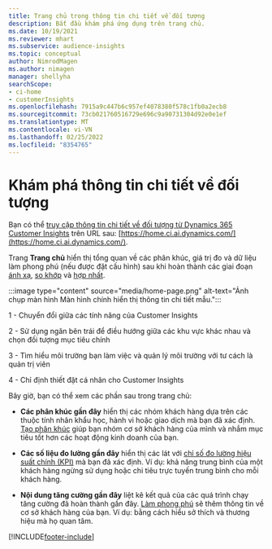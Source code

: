 ```yaml
---
title: Trang chủ trong thông tin chi tiết về đối tượng
description: Bắt đầu khám phá ứng dụng trên trang chủ.
ms.date: 10/19/2021
ms.reviewer: mhart
ms.subservice: audience-insights
ms.topic: conceptual
author: NimrodMagen
ms.author: nimagen
manager: shellyha
searchScope:
- ci-home
- customerInsights
ms.openlocfilehash: 7915a9c447b6c957ef4078380f578c1fb0a2ecb8
ms.sourcegitcommit: 73cb021760516729e696c9a90731304d92e0e1ef
ms.translationtype: MT
ms.contentlocale: vi-VN
ms.lasthandoff: 02/25/2022
ms.locfileid: "8354765"
---
```

# <a name="explore-audience-insights"></a>Khám phá thông tin chi tiết về đối tượng

Bạn có thể [truy cập thông tin chi tiết về đối tượng từ Dynamics 365 Customer Insights](https://home.ci.ai.dynamics.com/) trên URL sau: [https://home.ci.ai.dynamics.com/](https://home.ci.ai.dynamics.com/).

Trang **Trang chủ** hiển thị tổng quan về các phân khúc, giá trị đo và dữ liệu làm phong phú (nếu được đặt cấu hình) sau khi hoàn thành các giai đoạn [ánh xạ](map-entities.md), [so khớp](match-entities.md) và [hợp nhất](merge-entities.md).

:::image type="content" source="media/home-page.png" alt-text="Ảnh chụp màn hình Màn hình chính hiển thị thông tin chi tiết mẫu.":::

1 - Chuyển đổi giữa các tính năng của Customer Insights 

2 - Sử dụng ngăn bên trái để điều hướng giữa các khu vực khác nhau và chọn đối tượng mục tiêu chính

3 - Tìm hiểu môi trường bạn làm việc và quản lý môi trường với tư cách là quản trị viên

4 - Chỉ định thiết đặt cá nhân cho Customer Insights

Bây giờ, bạn có thể xem các phần sau trong trang chủ:

- **Các phân khúc gần đây** hiển thị các nhóm khách hàng dựa trên các thuộc tính nhân khẩu học, hành vi hoặc giao dịch mà bạn đã xác định. [Tạo phân khúc](segments.md) giúp bạn nhóm cơ sở khách hàng của mình và nhắm mục tiêu tốt hơn các hoạt động kinh doanh của bạn.

- **Các số liệu đo lường gần đây** hiển thị các lát với [chỉ số đo lường hiệu suất chính (KPI)](measures.md) mà bạn đã xác định. Ví dụ: khả năng trung bình của một khách hàng ngừng sử dụng hoặc chi tiêu trực tuyến trung bình cho mỗi khách hàng.

- **Nội dung tăng cường gần đây** liệt kê kết quả của các quá trình chạy tăng cường đã hoàn thành gần đây. [Làm phong phú](enrichment-hub.md) sẽ thêm thông tin về cơ sở khách hàng của bạn. Ví dụ: bằng cách hiểu sở thích và thương hiệu mà họ quan tâm.


[!INCLUDE[footer-include](../includes/footer-banner.md)]
